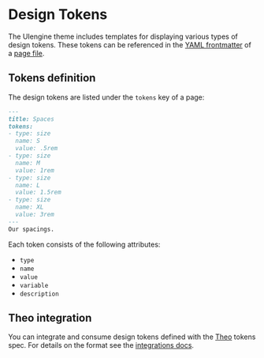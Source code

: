 # Design Tokens

The UIengine theme includes templates for displaying various types of design tokens.
These tokens can be referenced in the [YAML frontmatter](./yaml.md#frontmatter) of a [page file](./page.md#page-file).

## Tokens definition

The design tokens are listed under the `tokens` key of a page:

```markdown
---
title: Spaces
tokens: 
- type: size
  name: S
  value: .5rem
- type: size
  name: M
  value: 1rem
- type: size
  name: L
  value: 1.5rem
- type: size
  name: XL
  value: 3rem
---
Our spacings.
```

Each token consists of the following attributes:

- `type`
- `name`
- `value`
- `variable`
- `description`

## Theo integration

You can integrate and consume design tokens defined with the [Theo](https://github.com/salesforce-ux/theo#spec) tokens spec.
For details on the format see the [integrations docs](./integrations.md#theo).
